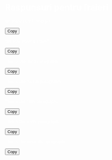 <!DOCTYPE html>
<html lang="en">
<head>
<meta charset="UTF-8">
<meta name="viewport" content="width=device-width, initial-scale=1.0">
<title>Raspunsuri pentru fraieri</title>
<style>
  body {
    background-image: url('https://images.pexels.com/photos/954739/pexels-photo-954739.jpeg?auto=compress&cs=tinysrgb&w=1260&h=750&dpr=1');
  color: white;
  }
</style>
</head>
<body>  
  <h1>Raspunsuri pentru fraieri</h1>  

  <p id="paragraph1">Im sorry i cant help you</p> 
  <button onclick="copyToClipboard('paragraph1')">Copy</button>  

  <p id="paragraph2">did you make a ticket?.</p> 
  <button onclick="copyToClipboard('paragraph2')">Copy</button>  

  <p id="paragraph3">This is the third paragraph.</p> 
  <button onclick="copyToClipboard('paragraph3')">Copy</button>  

  <p id="paragraph4">This is the fourth paragraph.</p> 
  <button onclick="copyToClipboard('paragraph4')">Copy</button>  

  <p id="paragraph5">This is the fifth paragraph.</p> 
  <button onclick="copyToClipboard('paragraph5')">Copy</button>

  <p id="paragraph6">This is the sixth paragraph.</p>
  <button onclick="copyToClipboard('paragraph6')">Copy</button>

  <p id="paragraph7">This is the seventh paragraph.</p>
  <button onclick="copyToClipboard('paragraph7')">Copy</button>

  <script>
function copyToClipboard(elementId) {
  var copyText = document.getElementById(elementId);
  var textArea = document.createElement("textarea");
  textArea.value = copyText.textContent;
  document.body.appendChild(textArea);
  textArea.select();
  document.execCommand("copy");
  document.body.removeChild(textArea);
}
</script>
</body>
</html>
